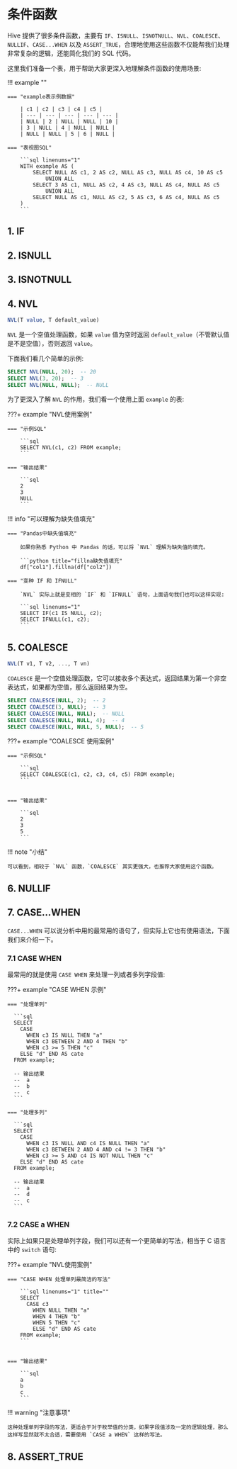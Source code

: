 # 条件函数

Hive 提供了很多条件函数，主要有 `IF`、`ISNULL`、`ISNOTNULL`、`NVL`、`COALESCE`、`NULLIF`、`CASE...WHEN` 以及 `ASSERT_TRUE`，合理地使用这些函数不仅能帮我们处理非常复杂的逻辑，还能简化我们的 SQL 代码。

这里我们准备一个表，用于帮助大家更深入地理解条件函数的使用场景:

!!! example ""

    === "example表示例数据"

        | c1 | c2 | c3 | c4 | c5 |
        | --- | --- | --- | --- | --- |
        | NULL | 2 | NULL | NULL | 10 |
        | 3 | NULL | 4 | NULL | NULL |
        | NULL | NULL | 5 | 6 | NULL |

    === "表视图SQL"

        ```sql linenums="1"
        WITH example AS (
            SELECT NULL AS c1, 2 AS c2, NULL AS c3, NULL AS c4, 10 AS c5
                UNION ALL
            SELECT 3 AS c1, NULL AS c2, 4 AS c3, NULL AS c4, NULL AS c5
                UNION ALL
            SELECT NULL AS c1, NULL AS c2, 5 AS c3, 6 AS c4, NULL AS c5
        )
        ```


## 1. IF

## 2. ISNULL

## 3. ISNOTNULL

## 4. NVL

```sql title="NVL函数表达式"
NVL(T value, T default_value)
```

`NVL` 是一个空值处理函数，如果 `value` 值为空时返回 `default_value`（不管默认值是不是空值），否则返回 `value`。

下面我们看几个简单的示例:

```sql linenums="1" title="NVL 简单示例"
SELECT NVL(NULL, 20);  -- 20
SELECT NVL(3, 20);  -- 3
SELECT NVL(NULL, NULL);  -- NULL
```

为了更深入了解 `NVL` 的作用，我们看一个使用上面 `example` 的表:

???+ example "NVL使用案例"

    === "示例SQL"
        
        ```sql
        SELECT NVL(c1, c2) FROM example;
        ```

    === "输出结果"
    
        ```sql 
        2
        3
        NULL
        ```

!!! info "可以理解为缺失值填充"

    === "Pandas中缺失值填充"

        如果你熟悉 Python 中 Pandas 的话，可以将 `NVL` 理解为缺失值的填充。

        ```python title="fillna缺失值填充"
        df["col1"].fillna(df["col2"])
    
    === "变种 IF 和 IFNULL"

        `NVL` 实际上就是变相的 `IF` 和 `IFNULL` 语句，上面语句我们也可以这样实现:

        ```sql linenums="1"
        SELECT IF(c1 IS NULL, c2);
        SELECT IFNULL(c1, c2);
        ```

## 5. COALESCE

```sql title="COALESCE函数表达式"
NVL(T v1, T v2, ..., T vn)
```

`COALESCE` 是一个空值处理函数，它可以接收多个表达式，返回结果为第一个非空表达式，如果都为空值，那么返回结果为空。

```sql linenums="1" title="COALESCE 简单示例"
SELECT COALESCE(NULL, 2);  -- 2
SELECT COALESCE(3, NULL);  -- 3
SELECT COALESCE(NULL, NULL);  -- NULL
SELECT COALESCE(NULL, NULL, 4);  -- 4
SELECT COALESCE(NULL, NULL, 5, NULL);  -- 5
```

???+ example "COALESCE 使用案例"

    === "示例SQL"
        
        ```sql
        SELECT COALESCE(c1, c2, c3, c4, c5) FROM example;
        ```


    === "输出结果"
    
        ```sql 
        2
        3
        5
        ```

!!! note "小结"

    可以看到，相较于 `NVL` 函数，`COALESCE` 其实更强大，也推荐大家使用这个函数。

## 6. NULLIF

## 7. CASE...WHEN

`CASE...WHEN` 可以说分析中用的最常用的语句了，但实际上它也有使用语法，下面我们来介绍一下。

### 7.1 CASE WHEN

最常用的就是使用 `CASE WHEN` 来处理一列或者多列字段值:

???+ example "CASE WHEN 示例"

    === "处理单列"

      ```sql
      SELECT 
        CASE 
          WHEN c3 IS NULL THEN "a"
          WHEN c3 BETWEEN 2 AND 4 THEN "b"
          WHEN c3 >= 5 THEN "c"
        ELSE "d" END AS cate
      FROM example;

      -- 输出结果
      --  a
      --  b
      --  c
      ```

    === "处理多列"

      ```sql
      SELECT 
        CASE 
          WHEN c3 IS NULL AND c4 IS NULL THEN "a"
          WHEN c3 BETWEEN 2 AND 4 AND c4 != 3 THEN "b"
          WHEN c3 >= 5 AND c4 IS NOT NULL THEN "c"
        ELSE "d" END AS cate
      FROM example;

      -- 输出结果
      --  a
      --  d
      --  c
      ```

### 7.2 CASE a WHEN

实际上如果只是处理单列字段，我们可以还有一个更简单的写法，相当于 C 语言中的 `switch` 语句:

???+ example "NVL使用案例"

    === "CASE WHEN 处理单列最简洁的写法"
        
        ```sql linenums="1" title=""
        SELECT
          CASE c3
            WHEN NULL THEN "a"
            WHEN 4 THEN "b"
            WHEN 5 THEN "c"
            ELSE "d" END AS cate
        FROM example;
        ```


    === "输出结果"
    
        ```sql 
        a
        b
        c
        ```

!!! warning "注意事项"

    这种处理单列字段的写法，更适合于对于枚举值的分类，如果字段值涉及一定的逻辑处理，那么这样写显然就不太合适，需要使用 `CASE a WHEN` 这样的写法。


## 8. ASSERT_TRUE


[^1]: 
    "LanguageManual UDF": https://cwiki.apache.org/confluence/display/Hive/LanguageManual+UDF#LanguageManualUDF-ConditionalFunctions

[^2]: 
    "Hive中NVL和COLESCE的使用": https://www.cnblogs.com/wdh01/p/15843859.html